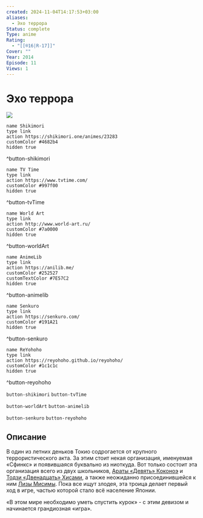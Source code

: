 ```yaml
---
created: 2024-11-04T14:17:53+03:00
aliases:
  - Эхо террора
Status: complete
Type: anime
Rating:
  - "[[®️16|R-17]]"
Cover: ""
Year: 2014
Episode: 11
Views: 1
---
```


# Эхо террора

![](https://nyaa.shikimori.one/uploads/poster/animes/23283/a8ddf0daadd6ff867813632cb3da3421.jpeg)

```button
name Shikimori
type link
action https://shikimori.one/animes/23283
customColor #4682b4
hidden true
```
^button-shikimori

```button
name TV Time
type link
action https://www.tvtime.com/
customColor #997f00
hidden true
```
^button-tvTime

```button
name World Art
type link
action http://www.world-art.ru/
customColor #7a0000
hidden true
```
^button-worldArt

```button
name AnimeLib
type link
action https://anilib.me/
customColor #252527
customTextColor #7E57C2
hidden true
```
^button-animelib

```button
name Senkuro
type link
action https://senkuro.com/
customColor #191A21
hidden true
```
^button-senkuro

```button
name ReYohoho
type link
action https://reyohoho.github.io/reyohoho/
customColor #1c1c1c
hidden true
```
^button-reyohoho

`button-shikimori` `button-tvTime`

`button-worldArt` `button-animelib`

`button-senkuro` `button-reyohoho`

## Описание

В один из летних деньков Токио содрогается от крупного террористического акта. За этим стоит некая организация, именуемая «Сфинкс» и появившаяся буквально из ниоткуда. Вот только состоит эта организация всего из двух школьников, [Араты «Девять» Коконоэ](https://shikimori.one/characters/103651-nine) и [Тодзи «Двенадцать» Хисами](https://shikimori.one/characters/103653-twelve), а также неожиданно присоединившейся к ним [Лизы Мисимы](https://shikimori.one/characters/103649-lisa-mishima). Пока все ищут злодея, эта троица делает первый ход в игре, частью которой стало всё население Японии.

«В этом мире необходимо уметь спустить курок» - с этим девизом и начинается грандиозная «игра».
